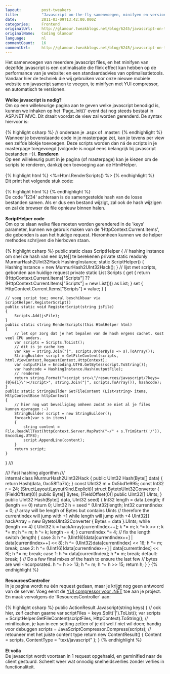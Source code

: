 ```yaml
---
layout:         post-tweakers
title:          "Javascript on-the-fly samenvoegen, minifyen en versionen"
date:           2011-03-09T13:42:00.000Z
categories:     Frontend
originalUrl:    http://glamour.tweakblogs.net/blog/6245/javascript-on-the-fly-samenvoegen-minifyen-en-versionen.html
originalName:   Coding Glamour
language:       nl
commentCount:   16
commentUrl:     http://glamour.tweakblogs.net/blog/6245/javascript-on-the-fly-samenvoegen-minifyen-en-versionen.html#reacties
---
```


   <p class="article">Het samenvoegen van meerdere javascript files, en het minifyen van dezelfde
  javascript is een optimalisatie die flink effect kan hebben op de performance
  van je website; en een standaardadvies van optimalisatietools. Vandaar
  hier de techniek die wij gebruiken voor onze nieuwe mobiele website om
  javascript samen te voegen, te minifyen met YUI compressor, en automatisch
  te versionen.
  <br>
  <br>
<b>Welke javascript is nodig?</b>
  <br>Om op een willekeurige pagina aan te geven welke javascript benodigd is,
  kunnen we inhaken op het &apos;Page_Init()&apos; event dat nog steeds bestaat
  in ASP.NET MVC. Dit draait voordat de view zal worden gerenderd. De syntax
  hiervoor is:
  <br>
  <br>
{% highlight csharp %}
// onderaan je .aspx of .master:
<script runat="server">
    protected void Page_Init(object sender, EventArgs e)
    {
        ScriptHelper.RegisterScript("/js/jquery.js");
        ScriptHelper.RegisterScript("/js/global.js");
    }
</script>
{% endhighlight %}
  <br>Wanneer je bovenstaande code in je masterpage zet, kan je tevens per view
  een zelfde blokje toevoegen. Deze scripts worden dan n&#xE1; de scripts
  in je masterpage toegevoegd (volgorde is nogal eens belangrijk bij javascript
  bestanden :-)).
  <!--more-->
<b>Renderen</b>
  <br>Op een willekeurig punt in je pagina (of masterpage) kan je kiezen om
  de scripts te renderen, dankzij een toevoeging aan de HtmlHelper.
  <br>
  <br>
{% highlight html %}
<!-- voeg dit bijvoorbeeld onderaan je pagina toe -->
<%=Html.RenderScripts() %>
<!-- hierna kan je nog losse stukken script doen doen -->
{% endhighlight %}
  <br>Dit print het volgende stuk code:
  <br>
  <br>
{% highlight html %}
<script src="/resources/javascript/?keys=/js/jquery.js|/js/global.js&1234"></script>
{% endhighlight %}
  <br>De code &apos;1234&apos; achteraan is de samengestelde hash van de losse
  bestanden samen. Als er dus een bestand wijzigt, zal ook de hash wijzigen
  en zal de browser de file opnieuw binnen halen.
  <br>
  <br>
<b>ScriptHelper code</b>
  <br>Om op te slaan welke files moeten worden gerendered in de &apos;keys&apos;
  parameter, kunnen we gebruik maken van de &apos;HttpContext.Current.Items&apos;,
  die gebonden is aan het huidige request. Hieromheen kunnen we de helper
  methodes schrijven die hierboven staan.
  <br>
  <br>
{% highlight csharp %}
public static class ScriptHelper
{
    // hashing instance om snel de hash van een byte[] te berekenen
    private static readonly MurmurHash2UInt32Hack HashingInstance;
    static ScriptHelper()
    {
        HashingInstance = new MurmurHash2UInt32Hack();
    }
    // lijst met scripts, gebonden aan huidige request
    private static List<string> Scripts
    {
        get { return (HttpContext.Current.Items["Scripts"] ?? (HttpContext.Current.Items["Scripts"] = new List<string>())) as List<string>; }
        set { HttpContext.Current.Items["Scripts"] = value; }
    }
    
    // voeg script toe; overal beschikbaar via ScriptHelper.RegisterScript()
    public static void RegisterScript(string jsFile)
    {
        Scripts.Add(jsFile);
    }
    public static string RenderScripts(this HtmlHelper html)
    {
        // let op! zorg dat je het bepalen van de hash ergens cachet. Kost veel CPU anders.
        var scripts = Scripts.ToList();
        // dit is je cache key
        var key = string.Join("|", scripts.OrderBy(s => s).ToArray());
        StringBuilder script = GetFileContent(scripts, html.ViewContext.RequestContext.HttpContext);
        var outputFile = Encoding.UTF8.GetBytes(script.ToString());
        var hashcode = HashingInstance.Hash(outputFile);
        // renderen
        return string.Format("<script src=\"/resources/javascript/?keys={0}&{1}\"></script>", string.Join("|", scripts.ToArray()), hashcode);
    }
    public static StringBuilder GetFileContent (List<string> items, HttpContextBase httpContext)
    {
        // hier nog wat beveiliging omheen zodat ze niet al je files kunnen opvragen :-)
        StringBuilder script = new StringBuilder();
        foreach(var s in items)
        {
            string content = File.ReadAllText(httpContext.Server.MapPath("~/" + s.TrimStart('/')), Encoding.UTF8);
            script.AppendLine(content);
        }
        return script;
    }
}
/// <summary>
/// Fast hashing algorithm
/// </summary>
internal class MurmurHash2UInt32Hack
{
    public UInt32 Hash(Byte[] data)
    {
        return Hash(data, 0xc58f1a7b);
    }
    const UInt32 m = 0x5bd1e995;
    const Int32 r = 24;
    [StructLayout(LayoutKind.Explicit)]
    struct BytetoUInt32Converter
    {
        [FieldOffset(0)]
        public Byte[] Bytes;
        [FieldOffset(0)]
        public UInt32[] UInts;
    }
    public UInt32 Hash(Byte[] data, UInt32 seed)
    {
        Int32 length = data.Length;
        if (length == 0)
            return 0;
        UInt32 h = seed ^ (UInt32)length;
        Int32 currentIndex = 0;
        // array will be length of Bytes but contains Uints
        // therefore the currentIndex will jump with +1 while length will jump with +4
        UInt32[] hackArray = new BytetoUInt32Converter { Bytes = data }.UInts;
        while (length >= 4)
        {
            UInt32 k = hackArray[currentIndex++];
            k *= m;
            k ^= k >> r;
            k *= m;
            h *= m;
            h ^= k;
            length -= 4;
        }
        currentIndex *= 4; // fix the length
        switch (length)
        {
            case 3:
                h ^= (UInt16)(data[currentIndex++] | data[currentIndex++] << 8);
                h ^= (UInt32)data[currentIndex] << 16;
                h *= m;
                break;
            case 2:
                h ^= (UInt16)(data[currentIndex++] | data[currentIndex] << 8);
                h *= m;
                break;
            case 1:
                h ^= data[currentIndex];
                h *= m;
                break;
            default:
                break;
        }
        // Do a few final mixes of the hash to ensure the last few
        // bytes are well-incorporated.
        h ^= h >> 13;
        h *= m;
        h ^= h >> 15;
        return h;
    }
}
{% endhighlight %}
  <br>
  <br>
<b>ResourcesController</b>
  <br>In je pagina wordt nu &#xE9;&#xE9;n request gedaan, maar je krijgt nog
  geen antwoord van de server. Voeg eerst de <a href="http://yuicompressor.codeplex.com/"
  rel="external">YUI compressor voor .NET</a> toe aan je project. En maak
  vervolgens de &apos;ResourcesController&apos; aan:
  <br>
  <br>
{% highlight csharp %}
public ActionResult Javascript(string keys)
{
    // ook hier, zelf cachen gaarne
    var scriptFiles = keys.Split('|').ToList();
    var scripts = ScriptHelper.GetFileContent(scriptFiles, HttpContext).ToString();
    // minification, je kan in een setting zetten of je dit wel / niet wil doen; handig voor debuggen
    scripts = JavaScriptCompressor.Compress(scripts);
    // retouneer met het juiste content type
    return new ContentResult()
        {
            Content = scripts,
            ContentType = "text/javascript"
        };
}
{% endhighlight %}
  <br>
  <br>
<b>Et voila</b>
  <br>De javascript wordt voortaan in 1 request opgehaald, en geminified naar
  de client gestuurd. Scheelt weer wat onnodig snelheidsverlies zonder verlies
  in functionaliteit.</p>
   